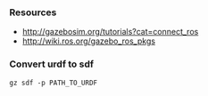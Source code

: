 ### Resources 
* http://gazebosim.org/tutorials?cat=connect_ros
* http://wiki.ros.org/gazebo_ros_pkgs

### Convert urdf to sdf
    gz sdf -p PATH_TO_URDF
